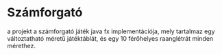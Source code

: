 # Számforgató

a projekt a számforgató játék java fx implementációja, mely tartalmaz egy változtatható méretű játéktáblát, és egy 10 férőhelyes raanglétrát minden mérethez.
